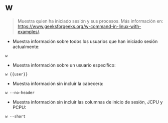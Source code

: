 # w

> Muestra quien ha iniciado sesión y sus procesos.
> Más información en: <https://www.geeksforgeeks.org/w-command-in-linux-with-examples/>.

- Muestra información sobre todos los usuarios que han iniciado sesión actualmente:

`w`

- Muestra información sobre un usuario específico:

`w {{user}}`

- Muestra información sin incluir la cabecera:

`w --no-header`

- Muestra información sin incluir las columnas de inicio de sesión, JCPU y PCPU:

`w --short`
